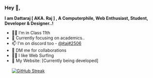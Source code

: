 ### Hey 👋,
**I am Dattaraj [ AKA. Raj ] , A Computerphile, Web Enthusiast, Student, Developer & Designer..!**
- 👨‍🎓 I’m in Class 11th 
- 🎯 Currently focusing on academics..
- 📫 I'm on discord too - [@ᖇaj#2506](https://discord.com/channels/@me)
- 🚀 DM me for collaborations 
- 🏄‍♂️ I like Web Surfing 
- 🤟 My Website: [Currently being developed]
<br><br>
[![GitHub Streak](https://github-readme-streak-stats.herokuapp.com?user=Dattaraj-Shinde&theme=github-dark-blue&hide_border=true&date_format=M%20j%5B%2C%20Y%5D)](https://git.io/streak-stats)
<br><br>

